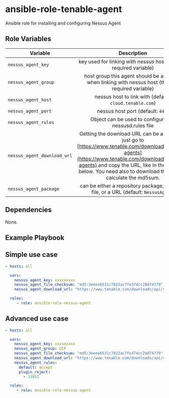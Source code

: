 # ansible-role-tenable-agent

Ansible role for installing and configuring Nessus Agent

## Role Variables

| Variable      | Description |
| ------------- |:-------------:|
| `nessus_agent_key` | key used for linking with nessus host (this is a required variable) |
| `nessus_agent_group` | host group this agent should be added to when linking with nessus host (this is a required variable) |
| `nessus_agent_host` | nessus host to link with (default: `cloud.tenable.com`) |
| `nessus_agent_port` | nessus host port (default: `443`) |
| `nessus_agent_rules` | Object can be used to configure the nessusd.rules file |
| `nessus_agent_download_url` | Getting the download URL can be a bit tricky, just go to [https://www.tenable.com/downloads/nessus-agents](https://www.tenable.com/downloads/nessus-agents) and copy the URL, like in the example below. You need also to download the file and calculate the md5sum. |
| `nessus_agent_package` | can be either a repository package, path to a file, or a URL (default: `NessusAgent`) |

## Dependencies

None.

## Example Playbook

## Simple use case

```yaml
- hosts: all

  vars:
    nessus_agent_key: xxxxxxxxx
    nessus_agent_file_checksum: "md5:3eeee6531c7822ac7fe374cc28d74779"
    nessus_agent_download_url: "https://www.tenable.com/downloads/api/v1/public/pages/nessus-agents/downloads/12176/download?i_agree_to_tenable_license_agreement=true" # NessusAgent-8.2.2-ubuntu1110_amd64.deb

  roles:
     - role: ansible-role-nessus-agent
```

## Advanced use case

```yaml
- hosts: all

  vars:
    nessus_agent_key: xxxxxxxxx
    nessus_agent_group: GCP
    nessus_agent_file_checksum: "md5:3eeee6531c7822ac7fe374cc28d74779"
    nessus_agent_download_url: "https://www.tenable.com/downloads/api/v1/public/pages/nessus-agents/downloads/12176/download?i_agree_to_tenable_license_agreement=true" # NessusAgent-8.2.2-ubuntu1110_amd64.deb
    nessus_agent_rules:
      default: accept
      plugin_reject:
        - 33851

  roles:
     - role: ansible-role-nessus-agent
```
